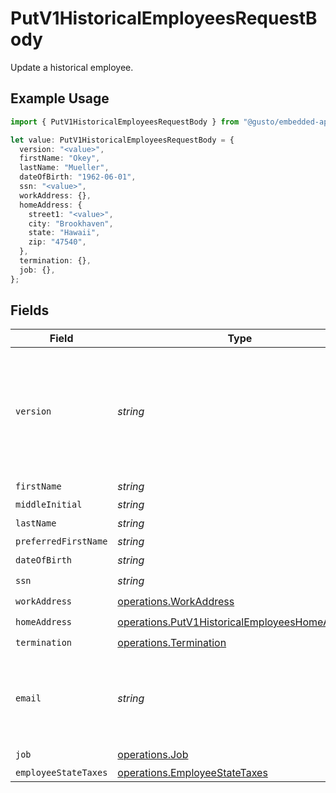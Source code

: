 # PutV1HistoricalEmployeesRequestBody

Update a historical employee.

## Example Usage

```typescript
import { PutV1HistoricalEmployeesRequestBody } from "@gusto/embedded-api/models/operations/putv1historicalemployees.js";

let value: PutV1HistoricalEmployeesRequestBody = {
  version: "<value>",
  firstName: "Okey",
  lastName: "Mueller",
  dateOfBirth: "1962-06-01",
  ssn: "<value>",
  workAddress: {},
  homeAddress: {
    street1: "<value>",
    city: "Brookhaven",
    state: "Hawaii",
    zip: "47540",
  },
  termination: {},
  job: {},
};
```

## Fields

| Field                                                                                                                                                             | Type                                                                                                                                                              | Required                                                                                                                                                          | Description                                                                                                                                                       |
| ----------------------------------------------------------------------------------------------------------------------------------------------------------------- | ----------------------------------------------------------------------------------------------------------------------------------------------------------------- | ----------------------------------------------------------------------------------------------------------------------------------------------------------------- | ----------------------------------------------------------------------------------------------------------------------------------------------------------------- |
| `version`                                                                                                                                                         | *string*                                                                                                                                                          | :heavy_check_mark:                                                                                                                                                | The current version of the object. See the [versioning guide](https://docs.gusto.com/embedded-payroll/docs/idempotency) for information on how to use this field. |
| `firstName`                                                                                                                                                       | *string*                                                                                                                                                          | :heavy_check_mark:                                                                                                                                                | N/A                                                                                                                                                               |
| `middleInitial`                                                                                                                                                   | *string*                                                                                                                                                          | :heavy_minus_sign:                                                                                                                                                | N/A                                                                                                                                                               |
| `lastName`                                                                                                                                                        | *string*                                                                                                                                                          | :heavy_check_mark:                                                                                                                                                | N/A                                                                                                                                                               |
| `preferredFirstName`                                                                                                                                              | *string*                                                                                                                                                          | :heavy_minus_sign:                                                                                                                                                | N/A                                                                                                                                                               |
| `dateOfBirth`                                                                                                                                                     | *string*                                                                                                                                                          | :heavy_check_mark:                                                                                                                                                | N/A                                                                                                                                                               |
| `ssn`                                                                                                                                                             | *string*                                                                                                                                                          | :heavy_check_mark:                                                                                                                                                | N/A                                                                                                                                                               |
| `workAddress`                                                                                                                                                     | [operations.WorkAddress](../../models/operations/workaddress.md)                                                                                                  | :heavy_check_mark:                                                                                                                                                | N/A                                                                                                                                                               |
| `homeAddress`                                                                                                                                                     | [operations.PutV1HistoricalEmployeesHomeAddress](../../models/operations/putv1historicalemployeeshomeaddress.md)                                                  | :heavy_check_mark:                                                                                                                                                | N/A                                                                                                                                                               |
| `termination`                                                                                                                                                     | [operations.Termination](../../models/operations/termination.md)                                                                                                  | :heavy_check_mark:                                                                                                                                                | N/A                                                                                                                                                               |
| `email`                                                                                                                                                           | *string*                                                                                                                                                          | :heavy_minus_sign:                                                                                                                                                | Optional. If provided, the email address will be saved to the employee.                                                                                           |
| `job`                                                                                                                                                             | [operations.Job](../../models/operations/job.md)                                                                                                                  | :heavy_check_mark:                                                                                                                                                | N/A                                                                                                                                                               |
| `employeeStateTaxes`                                                                                                                                              | [operations.EmployeeStateTaxes](../../models/operations/employeestatetaxes.md)                                                                                    | :heavy_minus_sign:                                                                                                                                                | N/A                                                                                                                                                               |
